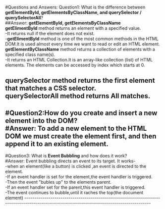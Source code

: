 #Questions and Answers:
Question1: What is the difference between **getElementById, getElementsByClassName, and querySelector / querySelectorAll**? <br/>
##Answer:                                     **getElementById, getElementsByClassName**  <br/>
**getElimentById** method returns an element with a specified value.<br/>
-It returns null if the element does not exist. <br/>
-**getElimentById** method is one of the most common methods in the HTML DOM.It is used almost every time we want to read or edit an HTML element. <br/>
**getElementByClassName** method returns a collection of elements with a specified class name(s).<br/>
-It returns an HTML Collection.It is an array-like collection (list) of HTML elements. The elements can be accessed by index which starts at 0. <br/>

**querySelector** method returns the **first** element that matches a CSS selector. <br/>
**querySelectorAll** method returns **All** matches.<br/>
---------------------------------------------------------------------------------------------------------------------------------------------------
#Question2:How do you **create and insert a new element into the DOM**? <br/>
#Answer: To add a new element to the HTML DOM we must create the element first, and then append it to an existing element. <br/>
----------------------------------------------------------------------------------------------------------------------------------------------------
#Question3: What is **Event Bubbling** and how does it work? <br/>
#Answer: Event bubbling directs an event to its target. It works- <br/>
-when an element(like a button) is clicked ,an event is directed to the element.<br/>
-If an event  handler is set for the element,the event handler is triggered. <br/>
-Then the event "bubles up" to the elements parent. <br/>
-If an event handler set for the parent,this event handler is triggered. <br/>
-The event continues to  bubble,until it raches the top(the document element)
---------------------------------------------------------------------------------------------------------------------------------------------<br/>
